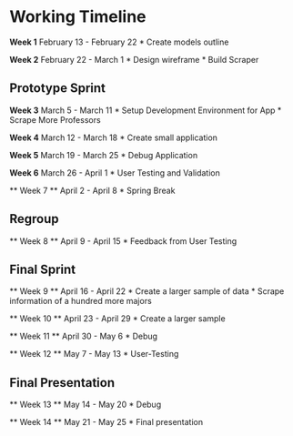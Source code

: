# Working Timeline 

**Week 1**  February 13 - February 22
	* Create models outline

**Week 2**  February 22 - March 1
	* Design wireframe
	* Build Scraper

## Prototype Sprint

**Week 3**  March 5 - March 11
	* Setup Development Environment for App
	* Scrape More Professors

**Week 4**  March 12 - March 18
	* Create small application

**Week 5**  March 19 - March 25
	* Debug Application

**Week 6**  March 26 - April 1
	* User Testing and Validation

** Week 7 ** April 2  - April 8
	* Spring Break

## Regroup

** Week 8 ** April 9  - April 15
	* Feedback from User Testing

## Final Sprint

** Week 9 ** April 16 - April 22
	* Create a larger sample of data
	* Scrape information of a hundred more majors

** Week 10 ** April 23 - April 29 
	* Create a larger sample

** Week 11 ** April 30 - May 6
	* Debug

** Week 12 ** May 7    - May 13
	* User-Testing

## Final Presentation

** Week 13 ** May 14   - May 20
	* Debug

** Week 14 ** May 21   - May 25 
	* Final presentation

